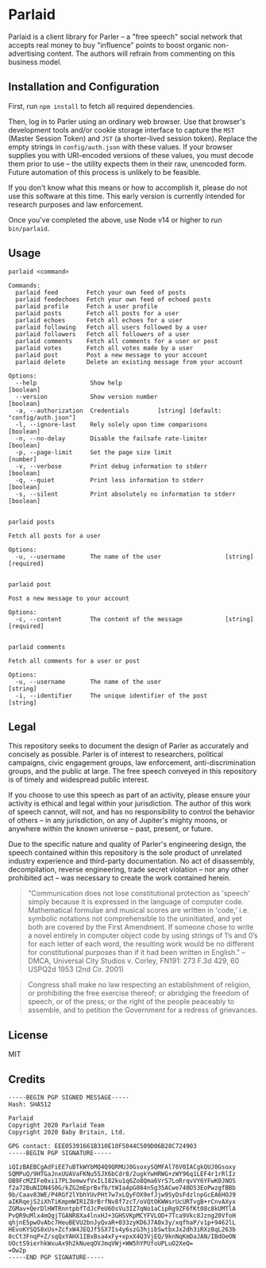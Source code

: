 
Parlaid
=======

Parlaid is a client library for Parler – a "free speech" social network that
accepts real money to buy "influence" points to boost organic non-advertising
content. The authors will refrain from commenting on this business model.

Installation and Configuration
------------------------------

First, run `npm install` to fetch all required dependencies.

Then, log in to Parler using an ordinary web browser. Use that browser's
development tools and/or cookie storage interface to capture the `MST` (Master
Session Token) and `JST` (a shorter-lived session token). Replace the empty
strings in `config/auth.json` with these values. If your browser supplies you
with URI-encoded versions of these values, you must decode them prior to use –
the utility expects them in their raw, unencoded form. Future automation of this
process is unlikely to be feasible.

If you don't know what this means or how to accomplish it, please do not use
this software at this time. This early version is currently intended for
research purposes and law enforcement.

Once you've completed the above, use Node v14 or higher to run `bin/parlaid`.

Usage
-----

```
parlaid <command>

Commands:
  parlaid feed        Fetch your own feed of posts
  parlaid feedechoes  Fetch your own feed of echoed posts
  parlaid profile     Fetch a user profile
  parlaid posts       Fetch all posts for a user
  parlaid echoes      Fetch all echoes for a user
  parlaid following   Fetch all users followed by a user
  parlaid followers   Fetch all followers of a user
  parlaid comments    Fetch all comments for a user or post
  parlaid votes       Fetch all votes made by a user
  parlaid post        Post a new message to your account
  parlaid delete      Delete an existing message from your account

Options:
  --help               Show help                                       [boolean]
  --version            Show version number                             [boolean]
  -a, --authorization  Credentials        [string] [default: "config/auth.json"]
  -l, --ignore-last    Rely solely upon time comparisons               [boolean]
  -n, --no-delay       Disable the failsafe rate-limiter               [boolean]
  -p, --page-limit     Set the page size limit                          [number]
  -v, --verbose        Print debug information to stderr               [boolean]
  -q, --quiet          Print less information to stderr                [boolean]
  -s, --silent         Print absolutely no information to stderr       [boolean]


parlaid posts

Fetch all posts for a user

Options:
  -u, --username       The name of the user                  [string] [required]


parlaid post

Post a new message to your account

Options:
  -c, --content        The content of the message            [string] [required]


parlaid comments

Fetch all comments for a user or post

Options:
  -u, --username       The name of the user                             [string]
  -i, --identifier     The unique identifier of the post                [string]
```

Legal
-----

This repository seeks to document the design of Parler as accurately and
concisely as possible. Parler is of interest to researchers, political
campaigns, civic engagement groups, law enforcement, anti-discrimination groups,
and the public at large. The free speech conveyed in this repository is of
timely and widespread public interest.

If you choose to use this speech as part of an activity, please ensure your
activity is ethical and legal within your jurisdiction. The author of this work
of speech cannot, will not, and has no responsibility to control the behavior of
others – in any jurisdiction, on any of Jupiter's mighty moons, or anywhere
within the known universe – past, present, or future.

Due to the specific nature and quality of Parler's engineering design, the
speech contained within this repository is the sole product of unrelated
industry experience and third-party documentation. No act of disassembly,
decompilation, reverse engineering, trade secret violation – nor any other
prohibited act – was necessary to create the work contained herein.

> "Communication does not lose constitutional protection as 'speech' simply because it is expressed in the language of computer code. Mathematical formulae and musical scores are written in 'code,' i.e. symbolic notations not comprehensible to the uninitiated, and yet both are covered by the First Amendment. If someone chose to write a novel entirely in computer object code by using strings of 1’s and 0’s for each letter of each word, the resulting work would be no different for constitutional purposes than if it had been written in English." – DMCA, Universal City Studios v. Corley, FN191: 273 F.3d 429, 60 USPQ2d 1953 (2nd Cir. 2001)

> Congress shall make no law respecting an establishment of religion, or prohibiting the free exercise thereof; or abridging the freedom of speech, or of the press; or the right of the people peaceably to assemble, and to petition the Government for a redress of grievances.

License
-------

MIT

Credits
-------
```
-----BEGIN PGP SIGNED MESSAGE-----
Hash: SHA512

Parlaid
Copyright 2020 Parlaid Team
Copyright 2020 Baby Britain, Ltd.

GPG contact: EEE05391661B310E10F5044C509D06B28C724903
-----BEGIN PGP SIGNATURE-----

iQIzBAEBCgAdFiEE7uBTkWYbMQ4Q9QRMUJ0GsoxySQMFAl76V0IACgkQUJ0Gsoxy
SQMPuQ/9HTGaJnxUUAVaFKNu55JX6bCdr8/2ugkYwHRWG+zWY96q1LEF4r1rRlIz
OB9FcMZIFe0xi17PL3emwvfVxILI82ku1q6Zo8Qma6VrS7LoRrqvVY6YFwK0JNOS
f2a72BuNIDN4S0G/kZG2mEprBxfb/tWIa4pG084nSg35ACwe740D53EoPwzgfBBb
9b/Caav83WE/P4RGf2lYbhYUvPHt7w7xLQyFOX9efJjw9SyDsFdzlnpGcEA6HOJ9
aIKRqejS2iXhTiKmpmWIR1Z8rBrfNv8f7zcT/oVQtOKWWsrUcURTvgB+rCnvAXyx
ZGMav+QerDlHWTRnntpbfTdJcPeU6OsVu3IZ7qNo1aCipRg9ZF6fKt08c8kUMTlA
PvQR9uMlx4mQgjTGANR8Xa4lnxHJ+3GHSVKpMCYFVLOD+7Tca9Vkc8Jzng20VfoH
qhjnE5pwOvAbc7HeuBEVU2bnJyQvaR+033zyKD6J7A0x3y/xqfhaP/v1p+9462lL
HEvoKYSQS8xUs+ZcfxW4JEQJf5SX7Is4y6szG3hjibSwtbxJx2dh3iRXz8qL263b
8cCt3FnqP+Z/sqQxYAHX1IBxBsa4xFy+xpxX4Q3VjEQ/9knNqKmDaJAN/IBdOeON
UOctS9ierhkWxuAx9h2kNueqOVJmqVWj+WW5hYPUfoUPLuO2XeQ=
=Ow2p
-----END PGP SIGNATURE-----
```

